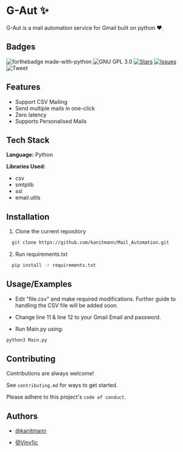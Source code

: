
# G-Aut :sparkles:

G-Aut is a mail automation service for Gmail built on python :heart:.
## Badges

![forthebadge made-with-python](http://ForTheBadge.com/images/badges/made-with-python.svg) ![GNU GPL 3.0](https://img.shields.io/github/license/kanitmann/Mail_Automation) [![Stars](https://img.shields.io/github/stars/kanitmann/Mail_Automation)](https://github.com/kanitmann/Mail_Automation/stargazers) [![Issues](https://img.shields.io/github/issues/kanitmann/Mail_Automation)](https://github.com/kanitmann/Mail_Automation/issues) ![Tweet](https://img.shields.io/twitter/url?url=https%3A%2F%2Fgithub.com%2Fkanitmann%2FMail_Automation%2F)
## Features

- Support CSV Mailing
- Send multiple mails in one-click
- Zero latency
- Supports Personalised Mails
## Tech Stack

**Language:** Python

**Libraries Used:** 
- csv
- smtplib
- ssl
- email.utils
## Installation 

1. Clone the current repository

```bash 
  git clone https://github.com/kanitmann/Mail_Automation.git
```
2. Run requirements.txt

```bash
  pip install -r requirements.txt
  ```


## Usage/Examples

- Edit "file.csv" and make required modifications. Further guide to handling the CSV file will be added soon.

- Change line 11 & line 12 to your Gmail Email and password.

- Run Main.py using:

```bash 
python3 Main.py
```
## Contributing

Contributions are always welcome!

See `contributing.md` for ways to get started.

Please adhere to this project's `code of conduct`.

  
## Authors

- [@kanitmann](https://www.github.com/kanitmann)

- [@Viny1ic](https://www.github.com/viny1ic)

  